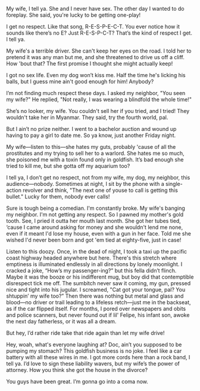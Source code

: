 
My wife, I tell ya. She and I never have sex. The other day I wanted to do foreplay. She said, you're lucky to be getting one-play!

I get no respect. Like that song, R-E-S-P-E-C-T. You ever notice how it sounds like there’s no E? Just R-E-S-P-C-T? That’s the kind of respect I get. I tell ya.

My wife's a terrible driver. She can't keep her eyes on the road. I told her to pretend it was any man but me, and she threatened to drive us off a cliff. How 'bout that? The first promise I thought she might actually keep!

I got no sex life. Even my dog won’t kiss me. Half the time he's licking his balls, but I guess mine ain't good enough for him! Anybody?

I’m not finding much respect these days. I asked my neighbor, "You seen my wife?" He replied, "Not really, I was wearing a blindfold the whole time!"

She’s no looker, my wife. You couldn't sell her if you tried, and I tried! They wouldn't take her in Myanmar. They said, try the fourth world, pal.

But I ain’t no prize neither. I went to a bachelor auction and wound up having to pay a girl to date me. So ya know, just another Friday night. 

My wife—listen to this—she hates my guts, probably 'cause of all the prostitutes and my trying to sell her to a warlord. She hates me so much, she poisoned me with a toxin found only in goldfish. It’s bad enough she tried to kill me, but she gotta off my aquarium too? 

I tell ya, I don’t get no respect, not from my wife, my dog, my neighbor, this audience—nobody. Sometimes at night, I sit by the phone with a single-action revolver and think, "The next one of youse to call is getting this bullet." Lucky for them, nobody ever calls!

Sure is tough being a comedian. I'm constantly broke. My wife's banging my neighbor. I'm not getting any respect. So I pawned my mother's gold tooth. See, I pried it outta her mouth last month. She got her tubes tied, ‘cause I came around asking for money and she wouldn't lend me none, even if it meant I'd lose my house, even with a gun in her face. Told me she wished I'd never been born and got 'em tied at eighty-five, just in case!

Listen to this doozy. Once, in the dead of night, I took a taxi up the pacific coast highway headed anywhere but here. There's this stretch where emptiness is illuminated endlessly in all directions by lonely moonlight. I cracked a joke, “How’s my passenger-ing?” but this fella didn’t flinch. Maybe it was the booze or his indifferent mug, but boy did that contemptible disrespect tick me off. The sumbitch never saw it coming, my gun, pressed nice and tight into his jugular. I screamed, "Cat got your tongue, pal? You shtuppin’ my wife too?” Then there was nothing but metal and glass and blood—no driver or trail leading to a lifeless retch—just me in the backseat, as if the car flipped itself. For months, I pored over newspapers and obits and police scanners, but never found out if lil' Felipe, his infant son, awoke the next day fatherless, or it was all a dream. 

But hey, I’d rather ride take that ride again than let my wife drive!

Hey, woah, what's everyone laughing at? Doc, ain’t you supposed to be pumping my stomach? This goldfish business is no joke. I feel like a car battery with all these wires in me. I got more cords here than a rock band, I tell ya. I’d love to sign these liability wavers, but my wife’s the power of attorney. How you think she got the house in the divorce? 

You guys have been great. I’m gonna go into a coma now. 
